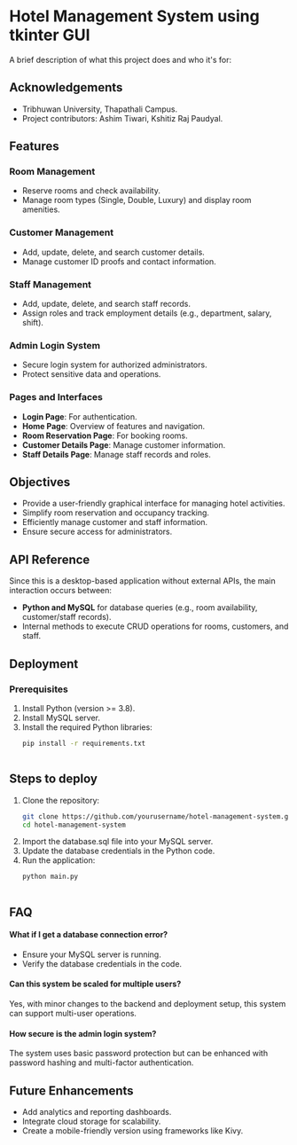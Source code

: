 
# Hotel Management System using tkinter GUI

A brief description of what this project does and who it's for:


## Acknowledgements

- Tribhuwan University, Thapathali Campus.
- Project contributors: Ashim Tiwari, Kshitiz Raj Paudyal.


## Features
### Room Management
- Reserve rooms and check availability.
- Manage room types (Single, Double, Luxury) and display room amenities.

### Customer Management
- Add, update, delete, and search customer details.
- Manage customer ID proofs and contact information.

### Staff Management
- Add, update, delete, and search staff records.
- Assign roles and track employment details (e.g., department, salary, shift).

### Admin Login System
- Secure login system for authorized administrators.
- Protect sensitive data and operations.

### Pages and Interfaces
- **Login Page**: For authentication.
- **Home Page**: Overview of features and navigation.
- **Room Reservation Page**: For booking rooms.
- **Customer Details Page**: Manage customer information.
- **Staff Details Page**: Manage staff records and roles.


## Objectives
- Provide a user-friendly graphical interface for managing hotel activities.
- Simplify room reservation and occupancy tracking.
- Efficiently manage customer and staff information.
- Ensure secure access for administrators.
## API Reference
Since this is a desktop-based application without external APIs, the main interaction occurs between:
- **Python and MySQL** for database queries (e.g., room availability, customer/staff records).
- Internal methods to execute CRUD operations for rooms, customers, and staff.
## Deployment

### Prerequisites
1. Install Python (version >= 3.8).
2. Install MySQL server.
3. Install the required Python libraries:
   ```bash
   pip install -r requirements.txt



## Steps to deploy


1. Clone the repository:
   ```bash
   git clone https://github.com/yourusername/hotel-management-system.git
   cd hotel-management-system

2. Import the database.sql file into your MySQL server.
3. Update the database credentials in the Python code.
4. Run the application:
    ```bash 
    python main.py



## FAQ

####  What if I get a database connection error?

- Ensure your MySQL server is running.
- Verify the database credentials in the code.

#### Can this system be scaled for multiple users?

Yes, with minor changes to the backend and deployment setup, this system can support multi-user operations.

#### How secure is the admin login system?

The system uses basic password protection but can be enhanced with password hashing and multi-factor authentication.



## Future Enhancements
- Add analytics and reporting dashboards.
- Integrate cloud storage for scalability.
- Create a mobile-friendly version using frameworks like Kivy.
